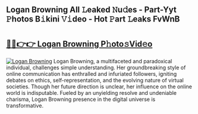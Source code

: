 ## Logan Browning All 𝙻eaked 𝙽u𝚍es - Part-Yyt 𝙿hotos B𝚒kini 𝚅𝚒deo - Hot 𝙿art 𝙻eaks FvWnB

# <h2><a href="http://ld2ayu2.urlbe.top/?page=Logan+Browning">🔗🔗👉👉 Logan Browning P𝚑oto𝚜Vid𝚎o</a></h2>

[![Logan Browning](https://i.imgur.com/eBuTRDB.gif)](http://ld2ayu2.urlbe.top/?page=Logan+Browning)
Logan Browning, a multifaceted and paradoxical individual, challenges simple understanding. Her groundbreaking style of online communication has enthralled and infuriated followers, igniting debates on ethics, self-representation, and the evolving nature of virtual societies. Though her future direction is unclear, her influence on the online world is indisputable. Fueled by an unyielding resolve and undeniable charisma, Logan Browning presence in the digital universe is transformative.
